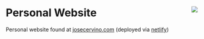 <h1> Personal Website
<a href='https://app.netlify.com/sites/josecervino.com/deploys'><img align="right" src='https://api.netlify.com/api/v1/badges/db11c30a-6a2a-4695-b6e4-b1ecce11feec/deploy-status'/></a>
</h1>

Personal website found at [josecervino.com](http://josecervino.com) (deployed via [netlify](https://www.netlify.com/))
